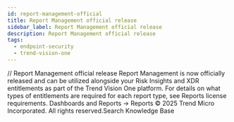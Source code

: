 ```yaml
---
id: report-management-official
title: Report Management official release
sidebar_label: Report Management official release
description: Report Management official release
tags:
  - endpoint-security
  - trend-vision-one
---
```


/*<![CDATA[*/ $('#title').html($('meta[name=map-description]').attr('content')); /*]]>*/ Report Management official release Report Management is now officially released and can be utilized alongside your Risk Insights and XDR entitlements as part of the Trend Vision One platform. For details on what types of entitlements are required for each report type, see Reports license requirements. Dashboards and Reports → Reports © 2025 Trend Micro Incorporated. All rights reserved.Search Knowledge Base
